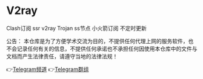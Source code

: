 # V2ray
Clash订阅 ssr v2ray Trojan ss节点 小火箭订阅 不定时更新

公告：
本仓库是为了方便学术交流为目的，不提供任何代理上网的服务软件，也不会记录任何有关的信息，不提供任何承诺也不承担任何因使用本仓库中的文件与文档而产生法律责任，请遵守当地的法律法规！


👉[Telegram频道](http://t.me/PoorTaoist) 
👉[Telegram群组](http://t.me/PapaLaozi) 
